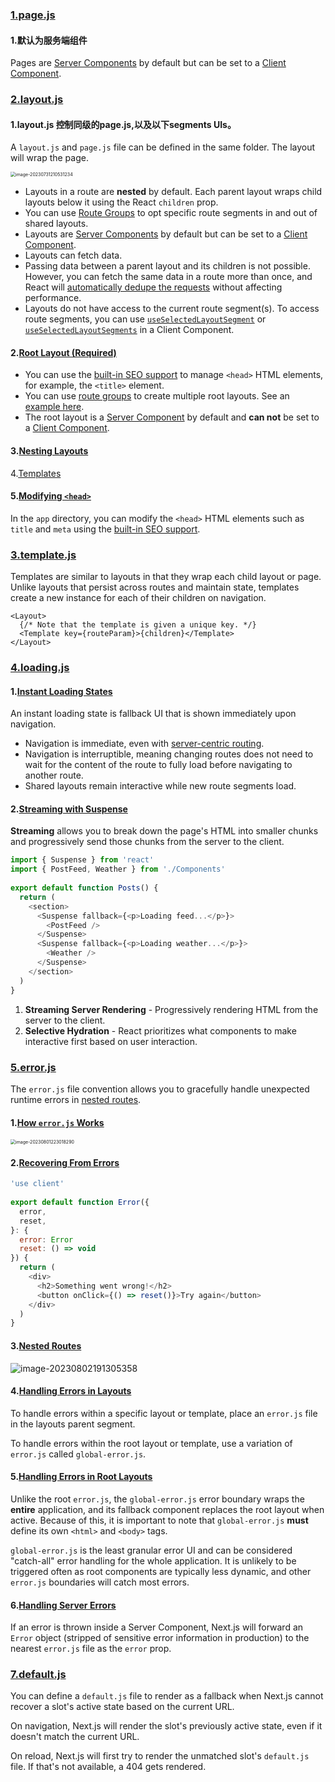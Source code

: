 ### [1.page.js](https://nextjs.org/docs/app/building-your-application/routing/pages-and-layouts#pages)

#### 1.默认为服务端组件

Pages are [Server Components](https://nextjs.org/docs/getting-started/react-essentials) by default but can be set to a [Client Component](https://nextjs.org/docs/getting-started/react-essentials#client-components).



### [2.layout.js](https://nextjs.org/docs/app/building-your-application/routing/pages-and-layouts#layouts)

#### 1.layout.js 控制同级的page.js,以及以下segments UIs。

A `layout.js` and `page.js` file can be defined in the same folder. The layout will wrap the page.



<img src="../../../../image/image-20230731210531234.png" alt="image-20230731210531234" style="zoom:50%;" />

- Layouts in a route are **nested** by default. Each parent layout wraps child layouts below it using the React `children` prop.
- You can use [Route Groups](https://nextjs.org/docs/app/building-your-application/routing/route-groups) to opt specific route segments in and out of shared layouts.
- Layouts are [Server Components](https://nextjs.org/docs/getting-started/react-essentials) by default but can be set to a [Client Component](https://nextjs.org/docs/getting-started/react-essentials#client-components).
- Layouts can fetch data.
- Passing data between a parent layout and its children is not possible. However, you can fetch the same data in a route more than once, and React will [automatically dedupe the requests](https://nextjs.org/docs/app/building-your-application/data-fetching#automatic-fetch-request-deduping) without affecting performance.
- Layouts do not have access to the current route segment(s). To access route segments, you can use [`useSelectedLayoutSegment`](https://nextjs.org/docs/app/api-reference/functions/use-selected-layout-segment) or [`useSelectedLayoutSegments`](https://nextjs.org/docs/app/api-reference/functions/use-selected-layout-segments) in a Client Component.

#### 2.[Root Layout (Required)](https://nextjs.org/docs/app/building-your-application/routing/pages-and-layouts#root-layout-required)

- You can use the [built-in SEO support](https://nextjs.org/docs/app/building-your-application/optimizing/metadata) to manage `<head>` HTML elements, for example, the `<title>` element.
- You can use [route groups](https://nextjs.org/docs/app/building-your-application/routing/route-groups) to create multiple root layouts. See an [example here](https://nextjs.org/docs/app/building-your-application/routing/route-groups#creating-multiple-root-layouts).
- The root layout is a [Server Component](https://nextjs.org/docs/getting-started/react-essentials) by default and **can not** be set to a [Client Component](https://nextjs.org/docs/getting-started/react-essentials#client-components).

#### 3.[Nesting Layouts](https://nextjs.org/docs/app/building-your-application/routing/pages-and-layouts#nesting-layouts)

4.[Templates](https://nextjs.org/docs/app/building-your-application/routing/pages-and-layouts#templates)

#### 5.[Modifying `<head>`](https://nextjs.org/docs/app/building-your-application/routing/pages-and-layouts#modifying-head)

In the `app` directory, you can modify the `<head>` HTML elements such as `title` and `meta` using the [built-in SEO support](https://nextjs.org/docs/app/building-your-application/optimizing/metadata).

### [3.template.js](https://nextjs.org/docs/app/building-your-application/routing/pages-and-layouts#templates)

Templates are similar to layouts in that they wrap each child layout or page. Unlike layouts that persist across routes and maintain state, templates create a new instance for each of their children on navigation.

```
<Layout>
  {/* Note that the template is given a unique key. */}
  <Template key={routeParam}>{children}</Template>
</Layout>
```

### [4.loading.js](https://nextjs.org/docs/app/building-your-application/routing/loading-ui-and-streaming)

#### 1.[Instant Loading States](https://nextjs.org/docs/app/building-your-application/routing/loading-ui-and-streaming#instant-loading-states)

An instant loading state is fallback UI that is shown immediately upon navigation.

- Navigation is immediate, even with [server-centric routing](https://nextjs.org/docs/app/building-your-application/routing/linking-and-navigating#how-routing-and-navigation-works).
- Navigation is interruptible, meaning changing routes does not need to wait for the content of the route to fully load before navigating to another route.
- Shared layouts remain interactive while new route segments load.

#### 2.[Streaming with Suspense](https://nextjs.org/docs/app/building-your-application/routing/loading-ui-and-streaming#streaming-with-suspense)

**Streaming** allows you to break down the page's HTML into smaller chunks and progressively send those chunks from the server to the client.

```javascript
import { Suspense } from 'react'
import { PostFeed, Weather } from './Components'
 
export default function Posts() {
  return (
    <section>
      <Suspense fallback={<p>Loading feed...</p>}>
        <PostFeed />
      </Suspense>
      <Suspense fallback={<p>Loading weather...</p>}>
        <Weather />
      </Suspense>
    </section>
  )
}
```

1. **Streaming Server Rendering** - Progressively rendering HTML from the server to the client.
2. **Selective Hydration** - React prioritizes what components to make interactive first based on user interaction.

### [5.error.js](https://nextjs.org/docs/app/building-your-application/routing/error-handling)

The `error.js` file convention allows you to gracefully handle unexpected runtime errors in [nested routes](https://nextjs.org/docs/app/building-your-application/routing#nested-routes).

#### 1.[How `error.js` Works](https://nextjs.org/docs/app/building-your-application/routing/error-handling#how-errorjs-works)

 <img src="../../../../image/image-20230801223018290.png" alt="image-20230801223018290" style="zoom:50%;" />



#### 2.[Recovering From Errors](https://nextjs.org/docs/app/building-your-application/routing/error-handling#recovering-from-errors)

```javascript
'use client'
 
export default function Error({
  error,
  reset,
}: {
  error: Error
  reset: () => void
}) {
  return (
    <div>
      <h2>Something went wrong!</h2>
      <button onClick={() => reset()}>Try again</button>
    </div>
  )
}
```

#### 3.[Nested Routes](https://nextjs.org/docs/app/building-your-application/routing/error-handling#nested-routes)

![image-20230802191305358](../../../../image/image-20230802191305358.png)

#### 4.[Handling Errors in Layouts](https://nextjs.org/docs/app/building-your-application/routing/error-handling#handling-errors-in-layouts)

To handle errors within a specific layout or template, place an `error.js` file in the layouts parent segment.

To handle errors within the root layout or template, use a variation of `error.js` called `global-error.js`.

#### 5.[Handling Errors in Root Layouts](https://nextjs.org/docs/app/building-your-application/routing/error-handling#handling-errors-in-root-layouts)

Unlike the root `error.js`, the `global-error.js` error boundary wraps the **entire** application, and its fallback component replaces the root layout when active. Because of this, it is important to note that `global-error.js` **must** define its own `<html>` and `<body>` tags.

`global-error.js` is the least granular error UI and can be considered "catch-all" error handling for the whole application. It is unlikely to be triggered often as root components are typically less dynamic, and other `error.js` boundaries will catch most errors.

#### 6.[Handling Server Errors](https://nextjs.org/docs/app/building-your-application/routing/error-handling#handling-server-errors)

If an error is thrown inside a Server Component, Next.js will forward an `Error` object (stripped of sensitive error information in production) to the nearest `error.js` file as the `error` prop.

### [7.default.js](https://nextjs.org/docs/app/building-your-application/routing/parallel-routes#defaultjs)

You can define a `default.js` file to render as a fallback when Next.js cannot recover a slot's active state based on the current URL.

On navigation, Next.js will render the slot's previously active state, even if it doesn't match the current URL.

On reload, Next.js will first try to render the unmatched slot's `default.js` file. If that's not available, a 404 gets rendered.

















